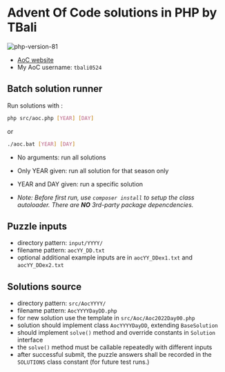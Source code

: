 # Advent Of Code solutions in PHP by TBali

![php-version-81](https://shields.io/badge/php->=8.1-blue)

* [AoC website](https://adventofcode.com/)
* My AoC username: `tbali0524`

## Batch solution runner

Run solutions with :

```sh
php src/aoc.php [YEAR] [DAY]
```

or

```sh
./aoc.bat [YEAR] [DAY]
```

* No arguments: run all solutions
* Only YEAR given: run all solution for that season only
* YEAR and DAY given: run a specific solution

* _Note: Before first run, use `composer install` to setup the class autoloader. There are __NO__ 3rd-party package depencdencies._

## Puzzle inputs

* directory pattern: `input/YYYY/`
* filename pattern: `aocYY_DD.txt`
* optional additional example inputs are in `aocYY_DDex1.txt` and `aocYY_DDex2.txt`

## Solutions source

* directory pattern:  `src/AocYYYY/`
* filename pattern: `AocYYYYDayDD.php`
* for new solution use the template in `src/Aoc/Aoc2022Day00.php`
* solution should implement class `AocYYYYDayDD`, extending `BaseSolution`
* should implement `solve()` method and override constants in `Solution` interface
* the `solve()` method must be callable repeatedly with different inputs
* after successful submit, the puzzle answers shall be recorded in the `SOLUTIONS` class constant (for future test runs.)
